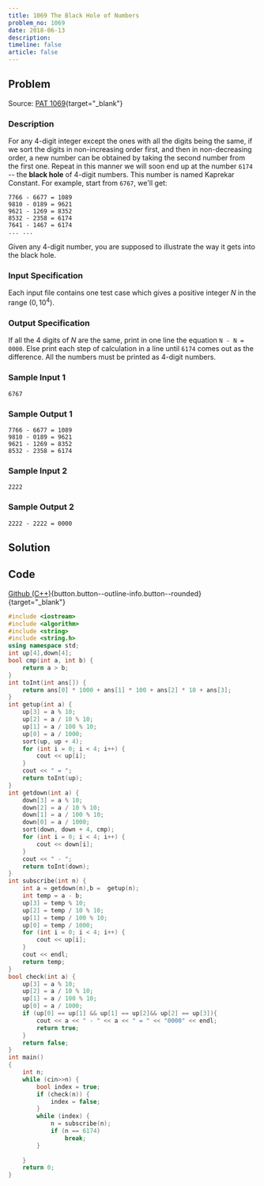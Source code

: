 ```yaml
---
title: 1069 The Black Hole of Numbers
problem_no: 1069
date: 2018-06-13
description: 
timeline: false
article: false
---
```


<!--more-->

## Problem

Source: [PAT 1069](https://pintia.cn/problem-sets/994805342720868352/exam/problems/994805400954585088){target="_blank"}

### Description

For any 4-digit integer except the ones with all the digits being the same, if we sort the digits in non-increasing order first, and then in non-decreasing order, a new number can be obtained by taking the second number from the first one. Repeat in this manner we will soon end up at the number `6174` -- the **black hole** of 4-digit numbers. This number is named Kaprekar Constant.
For example, start from `6767`, we'll get:

```
7766 - 6677 = 1089
9810 - 0189 = 9621
9621 - 1269 = 8352
8532 - 2358 = 6174
7641 - 1467 = 6174
... ...
```

Given any 4-digit number, you are supposed to illustrate the way it gets into the black hole.

### Input Specification

Each input file contains one test case which gives a positive integer $N$ in the range $(0,10^4)$.

### Output Specification

If all the 4 digits of $N$ are the same, print in one line the equation `N - N = 0000`. Else print each step of calculation in a line until `6174` comes out as the difference. All the numbers must be printed as 4-digit numbers.

### Sample Input 1

```text
6767
```

### Sample Output 1

```text
7766 - 6677 = 1089
9810 - 0189 = 9621
9621 - 1269 = 8352
8532 - 2358 = 6174
```

### Sample Input 2

```text
2222
```

### Sample Output 2

```text
2222 - 2222 = 0000
```

## Solution

## Code

[Github (C++)](https://github.com/Alomerry/algorithm/blob/master/pat/a/){button.button--outline-info.button--rounded}{target="_blank"}


```cpp
#include <iostream>
#include <algorithm>
#include <string>
#include <string.h>
using namespace std;
int up[4],down[4];
bool cmp(int a, int b) {
	return a > b;
}
int toInt(int ans[]) {
	return ans[0] * 1000 + ans[1] * 100 + ans[2] * 10 + ans[3];
}
int getup(int a) {
	up[3] = a % 10;
	up[2] = a / 10 % 10;
	up[1] = a / 100 % 10;
	up[0] = a / 1000;
	sort(up, up + 4);
	for (int i = 0; i < 4; i++) {
		cout << up[i];
	}
	cout << " = ";
	return toInt(up);
}
int getdown(int a) {
	down[3] = a % 10;
	down[2] = a / 10 % 10;
	down[1] = a / 100 % 10;
	down[0] = a / 1000;
	sort(down, down + 4, cmp);
	for (int i = 0; i < 4; i++) {
		cout << down[i];
	}
	cout << " - ";
	return toInt(down);
}
int subscribe(int n) {
	int a = getdown(n),b =  getup(n);
	int temp = a - b;
	up[3] = temp % 10;
	up[2] = temp / 10 % 10;
	up[1] = temp / 100 % 10;
	up[0] = temp / 1000;
	for (int i = 0; i < 4; i++) {
		cout << up[i];
	}
	cout << endl;
	return temp;
}
bool check(int a) {
	up[3] = a % 10;
	up[2] = a / 10 % 10;
	up[1] = a / 100 % 10;
	up[0] = a / 1000;
	if (up[0] == up[1] && up[1] == up[2]&& up[2] == up[3]){
		cout << a << " - " << a << " = " << "0000" << endl;
		return true;
	}
	return false;
}
int main()
{
	int n;
	while (cin>>n) {
		bool index = true;
		if (check(n)) {
			index = false;
		}
		while (index) {
			n = subscribe(n);
			if (n == 6174)
				break;
		}
		
	}
	return 0;
}
```
